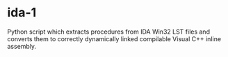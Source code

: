 ida-1
=====

Python script which extracts procedures from IDA Win32 LST files and converts them to correctly dynamically linked compilable Visual C++ inline assembly.
